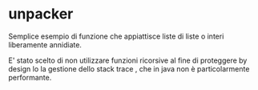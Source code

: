 # unpacker
Semplice esempio di funzione che appiattisce liste di liste o interi liberamente annidiate.

E' stato scelto di non utilizzare funzioni ricorsive al fine di proteggere by design lo la gestione dello stack trace , che in java non è particolarmente performante.


